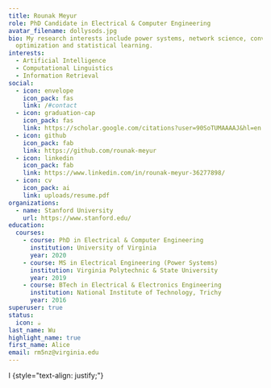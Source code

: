 ```yaml
---
title: Rounak Meyur
role: PhD Candidate in Electrical & Computer Engineering
avatar_filename: dollysods.jpg
bio: My research interests include power systems, network science, convex
  optimization and statistical learning.
interests:
  - Artificial Intelligence
  - Computational Linguistics
  - Information Retrieval
social:
  - icon: envelope
    icon_pack: fas
    link: /#contact
  - icon: graduation-cap
    icon_pack: fas
    link: https://scholar.google.com/citations?user=90SoTUMAAAAJ&hl=en
  - icon: github
    icon_pack: fab
    link: https://github.com/rounak-meyur
  - icon: linkedin
    icon_pack: fab
    link: https://www.linkedin.com/in/rounak-meyur-36277898/
  - icon: cv
    icon_pack: ai
    link: uploads/resume.pdf
organizations:
  - name: Stanford University
    url: https://www.stanford.edu/
education:
  courses:
    - course: PhD in Electrical & Computer Engineering
      institution: University of Virginia
      year: 2020
    - course: MS in Electrical Engineering (Power Systems)
      institution: Virginia Polytechnic & State University
      year: 2019
    - course: BTech in Electrical & Electronics Engineering
      institution: National Institute of Technology, Trichy
      year: 2016
superuser: true
status:
  icon: ☕️
last_name: Wu
highlight_name: true
first_name: Alice
email: rm5nz@virginia.edu
---
```

I {style="text-align: justify;"}